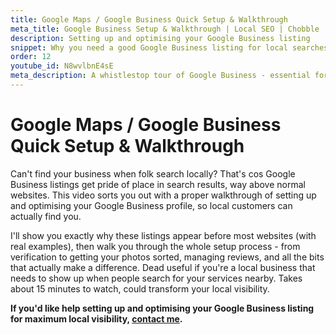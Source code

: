 ```yaml
---
title: Google Maps / Google Business Quick Setup & Walkthrough
meta_title: Google Business Setup & Walkthrough | Local SEO | Chobble
description: Setting up and optimising your Google Business listing
snippet: Why you need a good Google Business listing for local searches
order: 12
youtube_id: N8wvlbnE4sE
meta_description: A whistlestop tour of Google Business - essential for local searches as Google really prioritises these listings
---
```


# Google Maps / Google Business Quick Setup & Walkthrough

Can't find your business when folk search locally? That's cos Google Business listings get pride of place in search results, way above normal websites. This video sorts you out with a proper walkthrough of setting up and optimising your Google Business profile, so local customers can actually find you.

I'll show you exactly why these listings appear before most websites (with real examples), then walk you through the whole setup process - from verification to getting your photos sorted, managing reviews, and all the bits that actually make a difference. Dead useful if you're a local business that needs to show up when people search for your services nearby. Takes about 15 minutes to watch, could transform your local visibility.

**If you'd like help setting up and optimising your Google Business listing for maximum local visibility, [contact me](/contact/).**
